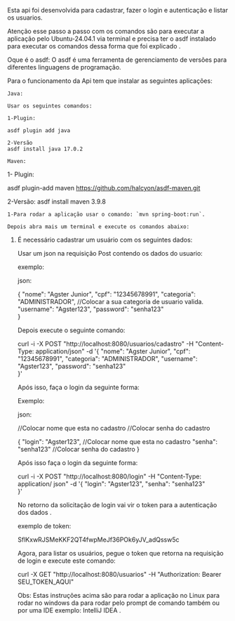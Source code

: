    Esta api foi desenvolvida para cadastrar, fazer o login e autenticação e listar os usuarios.

   Atenção esse passo a passo com os comandos são para executar a aplicação pelo Ubuntu-24.04.1 via terminal e precisa ter o asdf instalado para executar os comandos dessa forma que foi explicado .

   Oque é o asdf: O asdf é uma ferramenta de gerenciamento de versões para diferentes linguagens de programação. 

   Para o funcionamento da Api tem que instalar as seguintes aplicações:
    
    Java:
    
    Usar os seguintes comandos:

    1-Plugin: 

    asdf plugin add java

    2-Versão
    asdf install java 17.0.2

    Maven:

   1- Plugin:

   asdf plugin-add maven  https://github.com/halcyon/asdf-maven.git

   2-Versão:
    asdf install maven 3.9.8 



    

    1-Para rodar a aplicação usar o comando: `mvn spring-boot:run`.

    Depois abra mais um terminal e execute os comandos abaixo:

  
   
1. É necessário cadastrar um usuário com os seguintes dados:
    
    Usar um json na requisição Post contendo os dados do usuario:

    exemplo: 

    json:

    {
     "nome": "Agster Junior",
     "cpf": "12345678991",
     "categoria": "ADMINISTRADOR", //Colocar a sua categoria de usuario valida.
     "username": "Agster123", 
     "password": "senha123"  
    }

    Depois execute o seguinte comando:

    
   
   curl -i -X POST "http://localhost:8080/usuarios/cadastro" -H "Content-Type: application/json" -d 
   '{
     "nome": "Agster Junior",
     "cpf": "12345678991",
     "categoria": "ADMINISTRADOR",
     "username": "Agster123", 
     "password": "senha123"  
    }'

   Após isso, faça o login da seguinte forma:

   Exemplo:

   json:

   //Colocar nome que esta no cadastro
   //Colocar senha do cadastro

   {
     "login": "Agster123", //Colocar nome que esta no cadastro
     "senha": "senha123"   //Colocar senha do cadastro
   }


    Após isso faça o login da seguinte forma:


    curl -i -X POST "http://localhost:8080/login" -H "Content-Type: application/   json" -d 
    '{
       "login": "Agster123",
       "senha": "senha123"   
     }'

     No retorno da solicitação de login vai vir o token para a autenticação dos dados .

     exemplo de token:

     SflKxwRJSMeKKF2QT4fwpMeJf36POk6yJV_adQssw5c
     



    Agora, para listar os usuários, pegue o token que retorna na requisição de login e execute este comando:


    curl -X GET "http://localhost:8080/usuarios" -H "Authorization: Bearer SEU_TOKEN_AQUI"
  
    Obs: Estas instruções acima são para rodar a aplicação no Linux para rodar no windows da para rodar pelo prompt de comando também ou por uma IDE exemplo: IntelliJ IDEA   .

